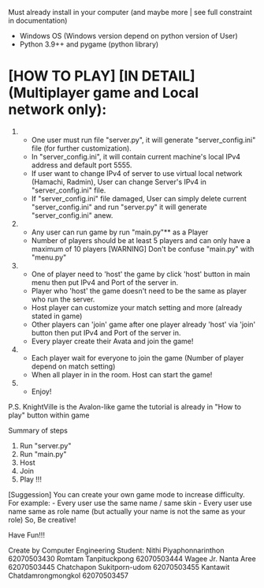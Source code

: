 Must already install in your computer (and maybe more | see full constraint in documentation)
- Windows OS (Windows version depend on python version of User)
- Python 3.9++ and pygame (python library)

# [HOW TO PLAY] [IN DETAIL] (Multiplayer game and Local network only):
1. - One user must run file "server.py", it will generate "server_config.ini" file (for further customization).
   - In "server_config.ini", it will contain current machine's local IPv4 address and default port 5555.
   - If user want to change IPv4 of server to use virtual local network (Hamachi, Radmin), User can change
     Server's IPv4 in "server_config.ini" file.
   - If "server_config.ini" file damaged, User can simply delete current "server_config.ini" and run "server.py"
     it will generate "server_config.ini" anew.

2. - Any user can run game by run "main.py"** as a Player
   - Number of players should be at least 5 players and can only have a maximum of 10 players
   [WARNING] Don't be confuse "main.py" with "menu.py"

3. - One of player need to 'host' the game by click 'host' button in main menu
     then put IPv4 and Port of the server in.
   - Player who 'host' the game doesn't need to be the same as player who run the server.
   - Host player can customize your match setting and more (already stated in game)
   - Other players can 'join' game after one player already 'host' via 'join' button
     then put IPv4 and Port of the server in.
   - Every player create their Avata and join the game!

4. - Each player wait for everyone to join the game (Number of player depend on match setting)
   - When all player in in the room. Host can start the game!

5. - Enjoy!

P.S. KnightVille is the Avalon-like game the tutorial is already in "How to play" button within game

Summary of steps
1. Run "server.py"
2. Run "main.py"
3. Host
4. Join
5. Play !!!

[Suggession] You can create your own game mode to increase difficulty.
For example: - Every user use the same name / same skin
	     - Every user use name same as role name (but actually your name is not the same as your role)
So, Be creative!

Have Fun!!!

Create by Computer Engineering Student:
Nithi Piyaphonnarinthon	 	62070503430
Romtam Tanpituckpong		62070503444
Wagee Jr. Nanta Aree 		62070503445
Chatchapon Sukitporn-udom 	62070503455
Kantawit Chatdamrongmongkol 	62070503457